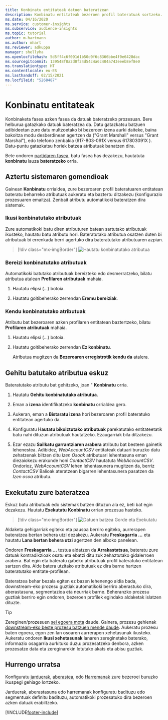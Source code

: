 ```yaml
---
title: Konbinatu entitateak datuen bateratzean
description: Konbinatu entitateak bezeroen profil bateratuak sortzeko.
ms.date: 04/16/2020
ms.service: customer-insights
ms.subservice: audience-insights
ms.topic: tutorial
author: m-hartmann
ms.author: mhart
ms.reviewer: adkuppa
manager: shellyha
ms.openlocfilehash: 5d5ff4c6f091d1b50d0f6c8366bbe4f0e6428dac
ms.sourcegitcommit: 139548f8a2d0f24d54c4a6c404a743eeeb8ef8e0
ms.translationtype: HT
ms.contentlocale: eu-ES
ms.lasthandoff: 02/15/2021
ms.locfileid: "5268487"
---
```

# <a name="merge-entities"></a>Konbinatu entitateak

Konbinaketa fasea azken fasea da datuak bateratzeko prozesuan. Bere helburua gatazkako datuak bateratzea da. Datu gatazkatsu batzuen adibideetan zure datu multzoetako bi bezeroen izena aurki daiteke, baina bakoitza modu desberdinean agertzen da ("Grant Marshall" versus "Grant Marshal"), edo telefono zenbakia (617-803-091X versus 617803091X ). Datu-puntu gatazkatsu horiek batzea atributuak banatzen dira.

Bete ondoren [partidaren fasea](match-entities.md), batu fasea has dezakezu, hautatuta **konbinatu** lauza **bateratzeko** orria.

## <a name="review-system-recommendations"></a>Aztertu sistemaren gomendioak

Gainean **Konbinatu** orrialdea, zure bezeroaren profil bateratuaren entitatean bateratu beharreko atributuak aukeratu eta baztertu ditzakezu (konfigurazio prozesuaren emaitza). Zenbait atributu automatikoki bateratzen dira sistemak.

### <a name="view-merged-attributes"></a>Ikusi konbinatutako atributuak

Zure automatikoki batu diren atributuren batean sartutako atributuak ikusteko, hautatu batu atributu hori. Bateratutako atributua osatzen duten bi atributuak bi errenkada berri agertuko dira bateratutako atributuaren azpian.

> [!div class="mx-imgBorder"]
> ![Hautatu konbinatutako atributua](media/configure-data-merge-profile-attributes.png "Hautatu konbinatutako atributua")

### <a name="separate-merged-attributes"></a>Bereizi konbinatutako atributuak

Automatikoki batutako atributuak bereizteko edo desmerratzeko, bilatu atributua atalean **Profilaren atributuak** mahaia.

1. Hautatu elipsi (...) botoia.
  
2. Hautatu goitibeherako zerrendan **Eremu bereiziak**.

### <a name="remove-merged-attributes"></a>Kendu konbinatutako atributuak

Atributu bat bezeroaren azken profilaren entitatean baztertzeko, bilatu **Profilaren atributuak** mahaia.

1. Hautatu elipsi (...) botoia.
  
2. Hautatu goitibeherako zerrendan **Ez konbinatu**.

   Atributua mugitzen da **Bezeroaren erregistrotik kendu da** atalera.

## <a name="manually-add-a-merged-attribute"></a>Gehitu batutako atributua eskuz

Bateratutako atributu bat gehitzeko, joan " **Konbinatu** orria.

1. Hautatu **Gehitu konbinatutako atributua**.

2. Eman a **izena** identifikatzeko **konbinatu** orrialdea gero.

3. Aukeran, eman a **Bistaratu izena** hori bezeroaren profil bateratuko entitatean agertuko da.

4. Konfiguratu **Hautatu bikoiztutako atributuak** parekatutako entitateetatik batu nahi dituzun atributuak hautatzeko. Ezaugarriak bila ditzakezu.

5. Ezar ezazu **Sailkatu garrantziaren arabera** atributu bat besteen gainetik lehenestea. Adibidez, *WebAccountCSV* entitateak datuari buruzko datu zehatzenak biltzen ditu *Izen Osoak* atributuari lehentasuna eman diezaiokezu erakunde honi *ContactCSV* hautatuta *WebAccountCSV*. Ondorioz, *WebAccountCSV* lehen lehentasunera mugitzen da, berriz *ContactCSV* Balioak ateratzean bigarren lehentasunera pasatzen da *Izen osoa* atributu.

## <a name="run-your-merge"></a>Exekutatu zure bateratzea

Eskuz batu atributuak edo sistemak batzen dituzun ala ez, beti bat egin dezakezu. Hautatu **Exekutatu** **Konbinatu** orrian prozesua hasteko.

> [!div class="mx-imgBorder"]
> ![Datuen batzea Gorde eta Exekutatu](media/configure-data-merge-save-run.png "Datuen batzea Gorde eta Exekutatu")

Aldaketa gehigarriak egiteko eta pausoa berriro egiteko, aurrerapen bateratzea bertan behera utzi dezakezu. Aukeratu **Freskagarria ...** eta hautatu **Lana bertan behera utzi** agertzen den alboko panelean.

Ondoren **Freskagarria ...** testua aldatzen da **Arrakastatsua**, bateratu zure datuak kontradikzioak osatu eta ebatzi ditu zuk zehaztutako gidalerroen arabera. Bat egin eta bateratu gabeko atributuak profil bateratuko entitatean sartzen dira. Alde batera utzitako atributuak ez dira barne hartzen bateratutako entitate-profilean.

Bateratzea behar bezala egiten ez bazen lehenengo aldia bada, downstream-eko prozesu guztiak automatikoki berriro aberastuko dira, aberastasuna, segmentazioa eta neurriak barne. Beheranzko prozesu guztiak berriro egin ondoren, bezeroen profilek egindako aldaketak islatzen dituzte.

> [!TIP]
> Zereginen/prozesuen [sei egoera mota](system.md#status-types) daude. Gainera, prozesu gehienak [downstream-eko beste prozesu batzuen mende daude](system.md#refresh-policies). Aukeratu prozesu baten egoera, egon zen lan osoaren aurrerapen xehetasunak ikusteko. Aukeratu ondoren **Ikusi xehetasunak** lanaren zereginetako baterako, informazio osagarria aurkituko duzu: prozesatzeko denbora, azken prozesatze data eta zereginarekin lotutako akats eta abisu guztiak.

## <a name="next-step"></a>Hurrengo urratsa

Konfiguratu [jarduerak](activities.md), [aberastea](enrichment-microsoft-graph.md), edo [Harremanak](relationships.md) zure bezeroei buruzko ikuspegi gehiago lortzeko.

Jarduerak, aberastasuna edo harremanak konfiguratu badituzu edo segmentuak definitu badituzu, automatikoki prozesatuko dira bezeroen azken datuak erabiltzeko.




[!INCLUDE[footer-include](../includes/footer-banner.md)]